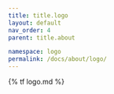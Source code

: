 ```yaml
---
title: title.logo
layout: default
nav_order: 4
parent: title.about

namespace: logo
permalink: /docs/about/logo/
---
```

{% tf logo.md %}